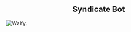 
<!--- img alt="Cute Waifu" src="https://i.imgur.com/mcA2U89.png" --->
## <center>**Syndicate Bot**</center>


![Waify](/https://i.imgur.com/mcA2U89.png "").

